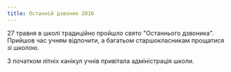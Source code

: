 ```yaml
---
title: Останній дзвоник 2016
---
```


27 травня в школі традиційно пройшло свято "Останнього дзвоника". Прийшов час учням відпочити, а багатьом старшокласникам прощатися зі школою.

З початком літніх канікул учнів привітала адміністрація школи.

<slideshow id="72157667045120883"></slideshow>
